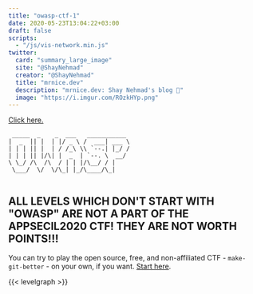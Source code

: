 ```yaml
---
title: "owasp-ctf-1"
date: 2020-05-23T13:04:22+03:00
draft: false
scripts: 
  - "/js/vis-network.min.js"
twitter:
  card: "summary_large_image"
  site: "@ShayNehmad"
  creator: "@ShayNehmad"
  title: "mrnice.dev"
  description: "mrnice.dev: Shay Nehmad's blog 🧔"
  image: "https://i.imgur.com/ROzkHYp.png"
---
```


[Click here.](https://appsecil2020.ctf.today/)

```
 _____  _    _  ___   ___________ 
|  _  || |  | |/ _ \ /  ___| ___ \
| | | || |  | / /_\ \\ `--.| |_/ /
| | | || |/\| |  _  | `--. \  __/ 
\ \_/ /\  /\  / | | |/\__/ / |    
 \___/  \/  \/\_| |_/\____/\_|    
                                  
```

## ALL LEVELS WHICH DON'T START WITH "OWASP" ARE NOT A PART OF THE APPSECIL2020 CTF! THEY ARE NOT WORTH POINTS!!!

You can try to play the open source, free, and non-affiliated CTF - `make-git-better` - on your own, if you want. [Start here](https://mrnice.dev/ctf).

{{< levelgraph >}}
